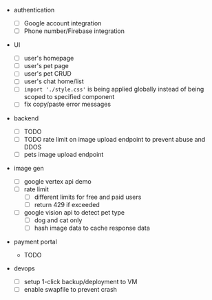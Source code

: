 - authentication
    - [ ] Google account integration
    - [ ] Phone number/Firebase integration

- UI
    - [ ] user's homepage
    - [ ] user's pet page
    - [ ] user's pet CRUD
    - [ ] user's chat home/list
    - [ ] `import './style.css'` is being applied globally instead of being scoped to specified component
    - [ ] fix copy/paste error messages
- backend
    - [ ] TODO
    - [ ] TODO rate limit on image upload endpoint to prevent abuse and DDOS
    - [ ] pets image upload endpoint

- image gen
    - [ ] google vertex api demo
    - [ ] rate limit
        - [ ] different limits for free and paid users
        - [ ] return 429 if exceeded
    - [ ] google vision api to detect pet type
        - [ ] dog and cat only
        - [ ] hash image data to cache response data

- payment portal
    - TODO

- devops
    - [ ] setup 1-click backup/deployment to VM
    - [ ] enable swapfile to prevent crash
